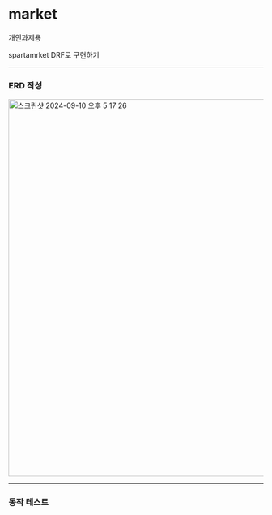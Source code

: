 # market
개인과제용

spartamrket DRF로 구현하기

*****
### ERD 작성

<img width="744" alt="스크린샷 2024-09-10 오후 5 17 26" src="https://github.com/user-attachments/assets/00e759b2-5604-4911-901e-f7253c9494f9">

*****
### 동작 테스트

